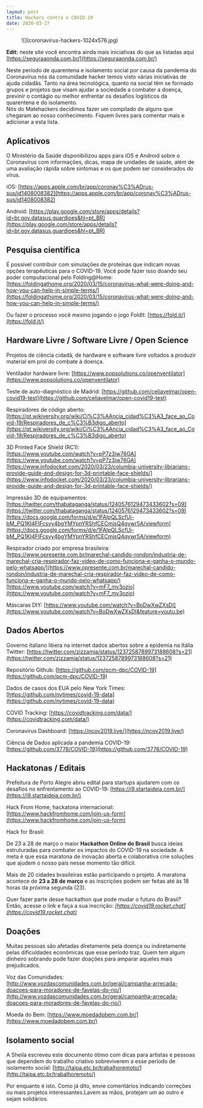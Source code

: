 ```yaml
---
layout: post
title: Hackers contra o COVID-19
date: 2020-03-27
---
```


<!-- wp:image {"id":774,"sizeSlug":"large"} -->
<figure class="wp-block-image size-large">![](coronavirus-hackers-1024x576.jpg)</figure>
<!-- /wp:image -->

<!-- wp:paragraph -->

**Edit:** neste site você encontra ainda mais iniciativas do que as listadas aqui [https://seguraaonda.com.br/](https://seguraaonda.com.br/)

<!-- /wp:paragraph -->

<!-- wp:paragraph -->

Neste  período de quarentena e isolamento social por causa da pandemia do  Coronavírus nós da comunidade hacker temos visto várias iniciativas de  ajuda cidadãs. Tanto na área tecnológica, quanto na social têm se  formado grupos e projetos que visam ajudar a sociedade a combater a  doença, previnir o contágio ou melhor enfrentar os desafios logísticos  da quarentena e do isolamento.  
Nós  do Matehackers decidimos fazer um compilado de alguns que chegaram ao  nosso conhecimento. Fiquem livres para comentar mais e adicionar a esta  lista.  

<!-- /wp:paragraph -->

<!-- wp:heading -->

## Aplicativos&nbsp;

<!-- /wp:heading -->

<!-- wp:paragraph -->

O  Ministério da Saúde disponibilizou apps para iOS e Android sobre o  Coronavírus com informações, dicas, mapa de unidades de saúde, além de  uma avaliação rápida sobre sintomas e os que podem ser considerados do  vírus.

<!-- /wp:paragraph -->

<!-- wp:paragraph -->

iOS: [https://apps.apple.com/br/app/coronav%C3%ADrus-sus/id1408008382](https://apps.apple.com/br/app/coronav%C3%ADrus-sus/id1408008382)

<!-- /wp:paragraph -->

<!-- wp:paragraph -->

Android: [https://play.google.com/store/apps/details?id=br.gov.datasus.guardioes&hl=pt_BR](https://play.google.com/store/apps/details?id=br.gov.datasus.guardioes&hl=pt_BR)  

<!-- /wp:paragraph -->

<!-- wp:heading -->

## Pesquisa científica

<!-- /wp:heading -->

<!-- wp:paragraph -->

É  possível contribuir com simulações de proteínas que indicam novas  opções terapêuticas para o COVID-19. Você pode fazer isso doando seu  poder computacional pelo Folding@Home: [https://foldingathome.org/2020/03/15/coronavirus-what-were-doing-and-how-you-can-help-in-simple-terms/](https://foldingathome.org/2020/03/15/coronavirus-what-were-doing-and-how-you-can-help-in-simple-terms/)

<!-- /wp:paragraph -->

<!-- wp:paragraph -->

Ou fazer o processo você mesmo jogando o jogo FoldIt: [https://fold.it/](https://fold.it/)  

<!-- /wp:paragraph -->

<!-- wp:heading -->

## Hardware Livre / Software Livre / Open Science

<!-- /wp:heading -->

<!-- wp:paragraph -->

Projetos de ciência cidadã, de hardware e software livre voltados a produzir material em prol do combate à doença.

<!-- /wp:paragraph -->

<!-- wp:paragraph -->

Ventilador hardware livre: [https://www.popsolutions.co/openventilator](https://www.popsolutions.co/openventilator)

<!-- /wp:paragraph -->

<!-- wp:paragraph -->

Teste de auto-diagnóstico de Madrid: [https://github.com/celiavelmar/open-covid19-test](https://github.com/celiavelmar/open-covid19-test)

<!-- /wp:paragraph -->

<!-- wp:paragraph -->

Respiradores de código aberto: [https://pt.wikiversity.org/wiki/Ci%C3%AAncia_cidad%C3%A3_face_ao_Covid-19/Respiradores_de_c%C3%B3digo_aberto](https://pt.wikiversity.org/wiki/Ci%C3%AAncia_cidad%C3%A3_face_ao_Covid-19/Respiradores_de_c%C3%B3digo_aberto)

<!-- /wp:paragraph -->

<!-- wp:paragraph -->

3D Printed Face Shield (RC1):  
[https://www.youtube.com/watch?v=pP7z3iw76GA](https://www.youtube.com/watch?v=pP7z3iw76GA)  
[https://www.infodocket.com/2020/03/23/columbia-university-librarians-provide-guide-and-design-for-3d-printable-face-shields/](https://www.infodocket.com/2020/03/23/columbia-university-librarians-provide-guide-and-design-for-3d-printable-face-shields/)

<!-- /wp:paragraph -->

<!-- wp:paragraph -->

Impressão 3D de equipamentos:&nbsp;  
[https://twitter.com/thabataganga/status/1240576129473433602?s=09](https://twitter.com/thabataganga/status/1240576129473433602?s=09)  
[https://docs.google.com/forms/d/e/1FAIpQLScfUj-bM_PQ1KI4FIFcsvy4bgYMYpnYRShfCECmjsQ4qywr5A/viewform](https://docs.google.com/forms/d/e/1FAIpQLScfUj-bM_PQ1KI4FIFcsvy4bgYMYpnYRShfCECmjsQ4qywr5A/viewform)

<!-- /wp:paragraph -->

<!-- wp:paragraph -->

Respirador criado por empresa brasileira: [https://www.opresente.com.br/marechal-candido-rondon/industria-de-marechal-cria-respirador-faz-video-de-como-funciona-e-ganha-o-mundo-pelo-whatsapp/](https://www.opresente.com.br/marechal-candido-rondon/industria-de-marechal-cria-respirador-faz-video-de-como-funciona-e-ganha-o-mundo-pelo-whatsapp/)  
[https://www.youtube.com/watch?v=mF7_mv3ozio](https://www.youtube.com/watch?v=mF7_mv3ozio)

<!-- /wp:paragraph -->

<!-- wp:paragraph -->

Máscaras DIY: [https://www.youtube.com/watch?v=BoDwXwZXsDI](https://www.youtube.com/watch?v=BoDwXwZXsDI&feature=youtu.be)  

<!-- /wp:paragraph -->

<!-- wp:heading -->

## Dados Abertos

<!-- /wp:heading -->

<!-- wp:paragraph -->

Governo italiano libera na internet dados abertos sobre a epidemia na Itália  
Twitter: [https://twitter.com/zizzamia/status/1237258789973188608?s=21](https://twitter.com/zizzamia/status/1237258789973188608?s=21)

<!-- /wp:paragraph -->

<!-- wp:paragraph -->

Repositório Github: [https://github.com/pcm-dpc/COVID-19](https://github.com/pcm-dpc/COVID-19)  

<!-- /wp:paragraph -->

<!-- wp:paragraph -->

Dados de casos dos EUA pelo New York Times: [https://github.com/nytimes/covid-19-data](https://github.com/nytimes/covid-19-data)

<!-- /wp:paragraph -->

<!-- wp:paragraph -->

COVID Tracking: [https://covidtracking.com/data/](https://covidtracking.com/data/)

<!-- /wp:paragraph -->

<!-- wp:paragraph -->

Coronavirus Dashboard: [https://ncov2019.live/](https://ncov2019.live/)  

<!-- /wp:paragraph -->

<!-- wp:paragraph -->

Ciência de Dados aplicada a pandemia COVID-19: [https://github.com/3778/COVID-19](https://github.com/3778/COVID-19)

<!-- /wp:paragraph -->

<!-- wp:heading -->

## Hackatonas / Editais

<!-- /wp:heading -->

<!-- wp:paragraph -->

Prefeitura de Porto Alegre abriu edital para startups ajudarem com os desafios no enfrentamento ao COVID-19: [https://i9.startaideia.com.br/](https://i9.startaideia.com.br/)

<!-- /wp:paragraph -->

<!-- wp:paragraph -->

Hack From Home, hackatona internacional: [https://www.hackfromhome.com/join-us-form](https://www.hackfromhome.com/join-us-form)

<!-- /wp:paragraph -->

<!-- wp:paragraph -->

Hack for Brasil:  

<!-- /wp:paragraph -->

<!-- wp:paragraph -->

De 23 a 28 de março o maior **Hackathon Online do Brasil**  busca ideias estruturadas para combater os impactos do COVID-19 na  sociedade. A meta é que essa maratona de inovação aberta e colaborativa  crie soluções que ajudem o nosso país nesse momento tão difícil.&nbsp;

<!-- /wp:paragraph -->

<!-- wp:paragraph -->

Mais de 20 cidades brasileiras estão participando o projeto. A maratona acontece de **23 a 28 de março** e as inscrições podem ser feitas até às 18 horas da próxima segunda (23).

<!-- /wp:paragraph -->

<!-- wp:paragraph -->

Quer fazer parte desse hackathon que pode mudar o futuro do Brasil? Então, acesse o link e faça a sua inscrição: *[https://covid19.rocket.chat](https://covid19.rocket.chat)*  

<!-- /wp:paragraph -->

<!-- wp:heading -->

## Doações

<!-- /wp:heading -->

<!-- wp:paragraph -->

Muitas  pessoas são afetadas diretamente pela doença ou indiretamente pelas  dificuldades econômicas que esse período traz. Quem tem algum dinheiro  sobrando pode fazer doações para amparar aqueles mais prejudicados.  

<!-- /wp:paragraph -->

<!-- wp:paragraph -->

Voz das Comunidades: [http://www.vozdascomunidades.com.br/geral/campanha-arrecada-doacoes-para-moradores-de-favelas-do-rio/](http://www.vozdascomunidades.com.br/geral/campanha-arrecada-doacoes-para-moradores-de-favelas-do-rio/)  

<!-- /wp:paragraph -->

<!-- wp:paragraph -->

Moeda do Bem: [https://www.moedadobem.com.br/](https://www.moedadobem.com.br/)

<!-- /wp:paragraph -->

<!-- wp:heading -->

## Isolamento social

<!-- /wp:heading -->

<!-- wp:paragraph -->

A  Sheila escreveu este documento ótimo com dicas para artistas e pessoas  que dependem do trabalho criativo sobreviverem a esse período de  isolamento social: [http://taipa.etc.br/trabalhoremoto/](http://taipa.etc.br/trabalhoremoto/)

<!-- /wp:paragraph -->

<!-- wp:paragraph -->

Por enquanto é isto. Como já dito, envie comentários indicando correções ou mais projetos interessantes.Lavem as mãos, protejam um ao outro e sejam solidários.

<!-- /wp:paragraph -->